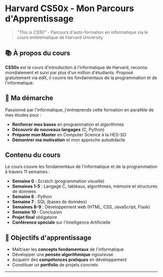# Harvard CS50x - Mon Parcours d'Apprentissage

> *"This is CS50"* - Parcours d'auto-formation en informatique via le cours emblématique de Harvard University

## 📚 À propos du cours

**CS50x** est le cours d'introduction à l'informatique de Harvard, reconnu mondialement et suivi par plus d'un million d'étudiants. Proposé gratuitement via edX, il couvre les fondamentaux de la programmation et de l'informatique.

## 🎯 Ma démarche

Passionné par l'informatique, j'entreprends cette formation en parallèle de mes études pour :
- **Renforcer mes bases** en programmation et algorithmes
- **Découvrir de nouveaux langages** (C, Python)
- **Préparer mon Master** en Computer Science à la HES-SO
- **Démontrer ma motivation** et mon approche autodidacte

## Contenu du cours
Le cours couvre les fondamentaux de l'informatique et de la programmation à travers 11 semaines :
- **Semaine 0** : Scratch (programmation visuelle)
- **Semaines 1-5** : Langage C, tableaux, algorithmes, mémoire et structures de données
- **Semaine 6** : Python
- **Semaine 7** : SQL (bases de données)
- **Semaines 8-9** : Développement web (HTML, CSS, JavaScript, Flask)
- **Semaine 10** : Conclusion
- **Projet final** obligatoire
- **Conférence spéciale** sur l'Intelligence Artificielle

## 🚀 Objectifs d'apprentissage

- Maîtriser les **concepts fondamentaux** de l'informatique
- Développer une **pensée algorithmique** rigoureuse  
- Acquérir des **compétences pratiques** en développement
- Constituer un **portfolio** de projets concrets

---
